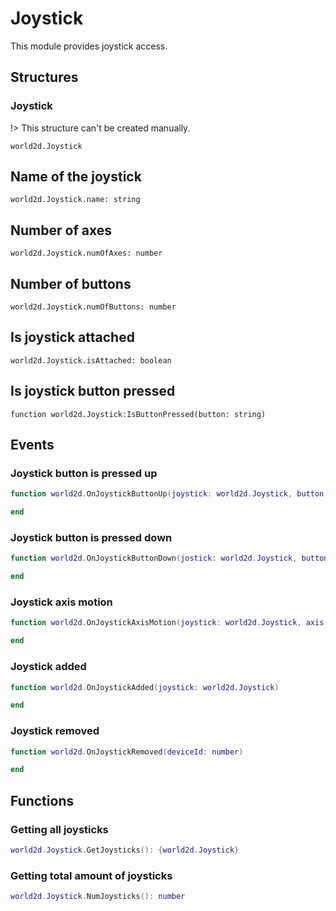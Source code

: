 # Joystick
This module provides joystick access.

## Structures

### Joystick
!> This structure can't be created manually.

``world2d.Joystick``

## Name of the joystick
``world2d.Joystick.name: string``

## Number of axes
``world2d.Joystick.numOfAxes: number``

## Number of buttons
``world2d.Joystick.numOfButtons: number``

## Is joystick attached
``world2d.Joystick.isAttached: boolean``

## Is joystick button pressed
``function world2d.Joystick:IsButtonPressed(button: string)``

## Events

### Joystick button is pressed up
```lua
function world2d.OnJoystickButtonUp(joystick: world2d.Joystick, button: string)

end
```

### Joystick button is pressed down
```lua
function world2d.OnJoystickButtonDown(jostick: world2d.Joystick, button: string)

end
```

### Joystick axis motion
```lua
function world2d.OnJoystickAxisMotion(joystick: world2d.Joystick, axis: string, value: number)

end
```

### Joystick added
```lua
function world2d.OnJoystickAdded(joystick: world2d.Joystick)

end
```

### Joystick removed
```lua
function world2d.OnJoystickRemoved(deviceId: number)

end
```

## Functions

### Getting all joysticks
```lua
world2d.Joystick.GetJoysticks(): {world2d.Joystick}
```

### Getting total amount of joysticks
```lua
world2d.Joystick.NumJoysticks(): number
```